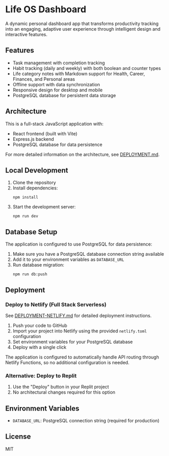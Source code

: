 # Life OS Dashboard

A dynamic personal dashboard app that transforms productivity tracking into an engaging, adaptive user experience through intelligent design and interactive features.

## Features

- Task management with completion tracking
- Habit tracking (daily and weekly) with both boolean and counter types
- Life category notes with Markdown support for Health, Career, Finances, and Personal areas
- Offline support with data synchronization
- Responsive design for desktop and mobile
- PostgreSQL database for persistent data storage

## Architecture

This is a full-stack JavaScript application with:
- React frontend (built with Vite)
- Express.js backend
- PostgreSQL database for data persistence

For more detailed information on the architecture, see [DEPLOYMENT.md](./DEPLOYMENT.md).

## Local Development

1. Clone the repository
2. Install dependencies:
   ```
   npm install
   ```
3. Start the development server:
   ```
   npm run dev
   ```

## Database Setup

The application is configured to use PostgreSQL for data persistence:

1. Make sure you have a PostgreSQL database connection string available
2. Add it to your environment variables as `DATABASE_URL`
3. Run database migration:
   ```
   npm run db:push
   ```

## Deployment

### Deploy to Netlify (Full Stack Serverless)

See [DEPLOYMENT-NETLIFY.md](./DEPLOYMENT-NETLIFY.md) for detailed deployment instructions.

1. Push your code to GitHub
2. Import your project into Netlify using the provided `netlify.toml` configuration
3. Set environment variables for your PostgreSQL database
4. Deploy with a single click

The application is configured to automatically handle API routing through Netlify Functions, so no additional configuration is needed.

### Alternative: Deploy to Replit

1. Use the "Deploy" button in your Replit project
2. No architectural changes required for this option

## Environment Variables

- `DATABASE_URL`: PostgreSQL connection string (required for production)

## License

MIT